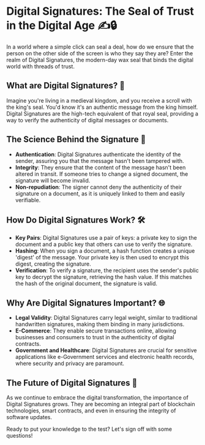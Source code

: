# Digital Signatures: The Seal of Trust in the Digital Age ✍️🔒

In a world where a simple click can seal a deal, how do we ensure that the person on the other side of the screen is who they say they are? Enter the realm of Digital Signatures, the modern-day wax seal that binds the digital world with threads of trust.

## What are Digital Signatures? 🤔

Imagine you're living in a medieval kingdom, and you receive a scroll with the king's seal. You'd know it's an authentic message from the king himself. Digital Signatures are the high-tech equivalent of that royal seal, providing a way to verify the authenticity of digital messages or documents.

## The Science Behind the Signature 🔬

- **Authentication**: Digital Signatures authenticate the identity of the sender, assuring you that the message hasn't been tampered with.
- **Integrity**: They ensure that the content of the message hasn't been altered in transit. If someone tries to change a signed document, the signature will become invalid.
- **Non-repudiation**: The signer cannot deny the authenticity of their signature on a document, as it is uniquely linked to them and easily verifiable.

## How Do Digital Signatures Work? 🛠️

- **Key Pairs**: Digital Signatures use a pair of keys: a private key to sign the document and a public key that others can use to verify the signature.
- **Hashing**: When you sign a document, a hash function creates a unique 'digest' of the message. Your private key is then used to encrypt this digest, creating the signature.
- **Verification**: To verify a signature, the recipient uses the sender's public key to decrypt the signature, retrieving the hash value. If this matches the hash of the original document, the signature is valid.

## Why Are Digital Signatures Important? 🌐

- **Legal Validity**: Digital Signatures carry legal weight, similar to traditional handwritten signatures, making them binding in many jurisdictions.
- **E-Commerce**: They enable secure transactions online, allowing businesses and consumers to trust in the authenticity of digital contracts.
- **Government and Healthcare**: Digital Signatures are crucial for sensitive applications like e-Government services and electronic health records, where security and privacy are paramount.

## The Future of Digital Signatures 🚀

As we continue to embrace the digital transformation, the importance of Digital Signatures grows. They are becoming an integral part of blockchain technologies, smart contracts, and even in ensuring the integrity of software updates.

Ready to put your knowledge to the test? Let's sign off with some questions!
